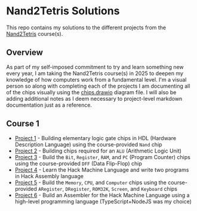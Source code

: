 # Nand2Tetris Solutions

This repo contains my solutions to the different projects from the [Nand2Tetris](https://www.nand2tetris.org/) course(s).

## Overview

As part of my self-imposed commitment to try and learn something new every year, I am taking the Nand2Tetris course(s) in 2025 to deepen my knowledge of how computers work from a fundamental level. I'm a visual person so along with completing each of the projects I am documenting all of the chips visually using the [chips.drawio](./chips.drawio) diagram file. I will also be adding additional notes as I deem necessary to project-level markdown documentation just as a reference.

## Course 1

- [Project 1](./course1/project1/README.md) - Building elementary logic gate chips in HDL (Hardware Description Language) using the course-provided `Nand` chip
- [Project 2](./course1/project2/README.md) - Building chips required for an `ALU` (Arithmetic Logic Unit)
- [Project 3](./course1/project3/README.md) - Build the `Bit`, `Register`, `RAM`, and `PC` (Program Counter) chips using the course-provided `DFF` (Data Flip-Flop) chip
- [Project 4](./course1/project4/README.md) - Learn the Hack Machine Language and write two programs in Hack Assembly language
- [Project 5](./course1/project5/README.md) - Build the `Memory`, `CPU`, and `Computer` chips using the course-provided `ARegister`, `DRegister`, `ROM32K`, `Screen`, and `Keyboard` chips
- [Project 6](./course1/project6/README.md) - Build an Assembler for the Hack Machine Language using a high-level programming language (TypeScript+NodeJS was my choice)